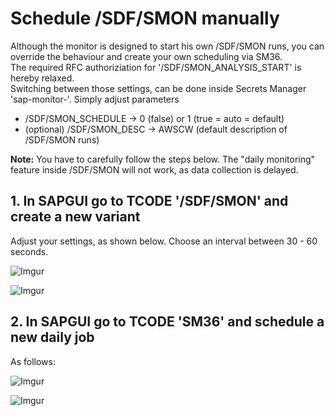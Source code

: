 # Schedule /SDF/SMON manually

Although the monitor is designed to start his own /SDF/SMON runs, you can override the behaviour and create your own scheduling via SM36.  
The required RFC authoriziation for '/SDF/SMON_ANALYSIS_START' is hereby relaxed.  
Switching between those settings, can be done inside Secrets Manager 'sap-monitor-<SID>'. Simply adjust parameters
- /SDF/SMON_SCHEDULE -> 0 (false) or 1 (true = auto = default)
- (optional) /SDF/SMON_DESC -> AWSCW (default description of /SDF/SMON runs)

**Note:** You have to carefully follow the steps below. The "daily monitoring" feature inside /SDF/SMON will not work, as data collection is delayed.

## 1. In SAPGUI go to TCODE '/SDF/SMON' and create a new variant

Adjust your settings, as shown below. Choose an interval between 30 - 60 seconds.

![Imgur](https://i.imgur.com/WcPrQC8.png)

![Imgur](https://i.imgur.com/h9deu3A.jpg)

## 2. In SAPGUI go to TCODE 'SM36' and schedule a new daily job

As follows:

![Imgur](https://i.imgur.com/CFfVACc.jpg)

![Imgur](https://i.imgur.com/PRfm7o4.jpg)